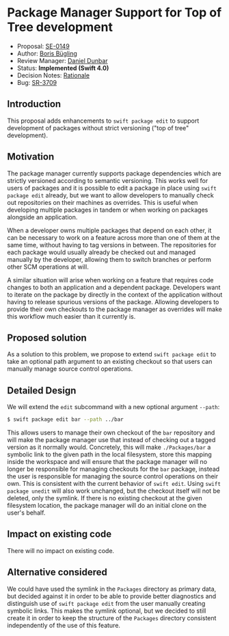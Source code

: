 # Package Manager Support for Top of Tree development

* Proposal: [SE-0149](0149-package-manager-top-of-tree.md)
* Author: [Boris Bügling](https://github.com/neonichu)
* Review Manager: [Daniel Dunbar](https://github.com/ddunbar)
* Status: **Implemented (Swift 4.0)**
* Decision Notes: [Rationale](https://forums.swift.org/t/accepted-se-0149-package-manager-support-for-top-of-tree-development/5072)
* Bug: [SR-3709](https://bugs.swift.org/browse/SR-3709)

## Introduction

This proposal adds enhancements to `swift package edit` to support development of packages without strict versioning ("top of tree" development).

## Motivation

The package manager currently supports package dependencies which are strictly versioned according to semantic versioning. This works well for users of packages and it is possible to edit a package in place using `swift package edit` already, but we want to allow developers to manually check out repositories on their machines as overrides. This is useful when developing multiple packages in tandem or when working on packages alongside an application.

When a developer owns multiple packages that depend on each other, it can be necessary to work on a feature across more than one of them at the same time, without having to tag versions in between. The repositories for each package would usually already be checked out and managed manually by the developer, allowing them to switch branches or perform other SCM operations at will.

A similar situation will arise when working on a feature that requires code changes to both an application and a dependent package. Developers want to iterate on the package by directly in the context of the application without having to release spurious versions of the package. Allowing developers to provide their own checkouts to the package manager as overrides will make this workflow much easier than it currently is.

## Proposed solution

As a solution to this problem, we propose to extend `swift package edit` to take an optional path argument to an existing checkout so that users can manually manage source control operations.

## Detailed Design

We will extend the `edit` subcommand with a new optional argument `--path`:

```bash
$ swift package edit bar --path ../bar
```

This allows users to manage their own checkout of the `bar` repository and will make the package manager use that instead of checking out a tagged version as it normally would. Concretely, this will make `./Packages/bar` a symbolic link to the given path in the local filesystem, store this mapping inside the workspace and will ensure that the package manager will no longer be responsible for managing checkouts for the `bar` package, instead the user is responsible for managing the source control operations on their own. This is consistent with the current behavior of `swift edit`. Using `swift package unedit` will also work unchanged, but the checkout itself will not be deleted, only the symlink. If there is no existing checkout at the given filesystem location, the package manager will do an initial clone on the user's behalf.

## Impact on existing code

There will no impact on existing code.

## Alternative considered

We could have used the symlink in the `Packages` directory as primary data, but decided against it in order to be able to provide better diagnostics and distinguish use of `swift package edit` from the user manually creating symbolic links. This makes the symlink optional, but we decided to still create it in order to keep the structure of the `Packages` directory consistent independently of the use of this feature.
